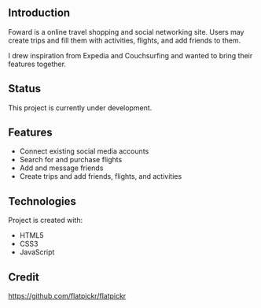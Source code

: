 ## Introduction

Foward is a online travel shopping and social networking site.
Users may create trips and fill them with activities, flights,
and add friends to them.

I drew inspiration from Expedia and Couchsurfing and wanted to bring
their features together.

## Status

This project is currently under development.

## Features

- Connect existing social media accounts
- Search for and purchase flights
- Add and message friends
- Create trips and add friends, flights, and activities

## Technologies

Project is created with:

- HTML5
- CSS3
- JavaScript

## Credit

https://github.com/flatpickr/flatpickr
